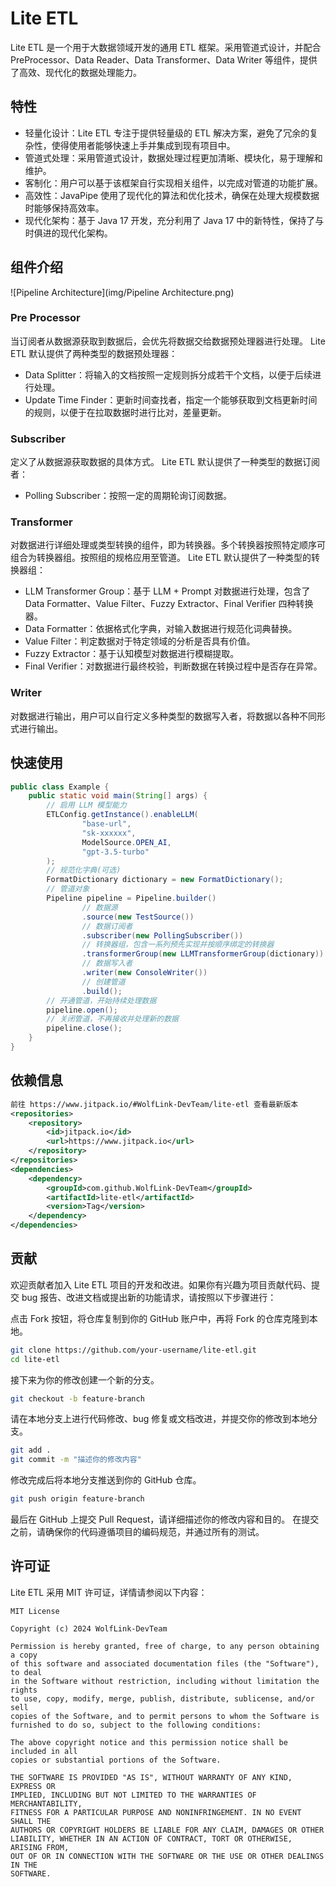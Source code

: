 # Lite ETL
Lite ETL 是一个用于大数据领域开发的通用 ETL 框架。采用管道式设计，并配合 PreProcessor、Data Reader、Data Transformer、Data Writer 等组件，提供了高效、现代化的数据处理能力。
## 特性
- 轻量化设计：Lite ETL 专注于提供轻量级的 ETL 解决方案，避免了冗余的复杂性，使得使用者能够快速上手并集成到现有项目中。
- 管道式处理：采用管道式设计，数据处理过程更加清晰、模块化，易于理解和维护。
- 客制化：用户可以基于该框架自行实现相关组件，以完成对管道的功能扩展。
- 高效性：JavaPipe 使用了现代化的算法和优化技术，确保在处理大规模数据时能够保持高效率。
- 现代化架构：基于 Java 17 开发，充分利用了 Java 17 中的新特性，保持了与时俱进的现代化架构。
## 组件介绍
![Pipeline Architecture](img/Pipeline Architecture.png)
### Pre Processor
当订阅者从数据源获取到数据后，会优先将数据交给数据预处理器进行处理。
Lite ETL 默认提供了两种类型的数据预处理器：
- Data Splitter：将输入的文档按照一定规则拆分成若干个文档，以便于后续进行处理。
- Update Time Finder：更新时间查找者，指定一个能够获取到文档更新时间的规则，以便于在拉取数据时进行比对，差量更新。
### Subscriber
定义了从数据源获取数据的具体方式。
Lite ETL 默认提供了一种类型的数据订阅者：
- Polling Subscriber：按照一定的周期轮询订阅数据。
### Transformer
对数据进行详细处理或类型转换的组件，即为转换器。多个转换器按照特定顺序可组合为转换器组。按照组的规格应用至管道。
Lite ETL 默认提供了一种类型的转换器组：
- LLM Transformer Group：基于 LLM + Prompt 对数据进行处理，包含了 Data Formatter、Value Filter、Fuzzy Extractor、Final Verifier 四种转换器。
- Data Formatter：依据格式化字典，对输入数据进行规范化词典替换。
- Value Filter：判定数据对于特定领域的分析是否具有价值。
- Fuzzy Extractor：基于认知模型对数据进行模糊提取。
- Final Verifier：对数据进行最终校验，判断数据在转换过程中是否存在异常。
### Writer
对数据进行输出，用户可以自行定义多种类型的数据写入者，将数据以各种不同形式进行输出。
## 快速使用
```java
public class Example {
    public static void main(String[] args) {
        // 启用 LLM 模型能力
        ETLConfig.getInstance().enableLLM(
                "base-url",
                "sk-xxxxxx",
                ModelSource.OPEN_AI,
                "gpt-3.5-turbo"
        );
        // 规范化字典(可选)
        FormatDictionary dictionary = new FormatDictionary();
        // 管道对象
        Pipeline pipeline = Pipeline.builder()
                // 数据源
                .source(new TestSource())
                // 数据订阅者
                .subscriber(new PollingSubscriber())
                // 转换器组，包含一系列预先实现并按顺序绑定的转换器
                .transformerGroup(new LLMTransformerGroup(dictionary))
                // 数据写入者
                .writer(new ConsoleWriter())
                // 创建管道
                .build();
        // 开通管道，开始持续处理数据
        pipeline.open();
        // 关闭管道，不再接收并处理新的数据
        pipeline.close();
    }
}
```
## 依赖信息
```xml
前往 https://www.jitpack.io/#WolfLink-DevTeam/lite-etl 查看最新版本
<repositories>
    <repository>
        <id>jitpack.io</id>
        <url>https://www.jitpack.io</url>
    </repository>
</repositories>
<dependencies>
    <dependency>
        <groupId>com.github.WolfLink-DevTeam</groupId>
        <artifactId>lite-etl</artifactId>
        <version>Tag</version>
    </dependency>
</dependencies>
```
## 贡献
欢迎贡献者加入 Lite ETL 项目的开发和改进。如果你有兴趣为项目贡献代码、提交 bug 报告、改进文档或提出新的功能请求，请按照以下步骤进行：

点击 Fork 按钮，将仓库复制到你的 GitHub 账户中，再将 Fork 的仓库克隆到本地。
```sh
git clone https://github.com/your-username/lite-etl.git
cd lite-etl
```
接下来为你的修改创建一个新的分支。
```sh
git checkout -b feature-branch
```
请在本地分支上进行代码修改、bug 修复或文档改进，并提交你的修改到本地分支。
```sh
git add .
git commit -m "描述你的修改内容"
```
修改完成后将本地分支推送到你的 GitHub 仓库。
```sh
git push origin feature-branch
```
最后在 GitHub 上提交 Pull Request，请详细描述你的修改内容和目的。
在提交之前，请确保你的代码遵循项目的编码规范，并通过所有的测试。
## 许可证
Lite ETL 采用 MIT 许可证，详情请参阅以下内容：
```text
MIT License

Copyright (c) 2024 WolfLink-DevTeam

Permission is hereby granted, free of charge, to any person obtaining a copy
of this software and associated documentation files (the "Software"), to deal
in the Software without restriction, including without limitation the rights
to use, copy, modify, merge, publish, distribute, sublicense, and/or sell
copies of the Software, and to permit persons to whom the Software is
furnished to do so, subject to the following conditions:

The above copyright notice and this permission notice shall be included in all
copies or substantial portions of the Software.

THE SOFTWARE IS PROVIDED "AS IS", WITHOUT WARRANTY OF ANY KIND, EXPRESS OR
IMPLIED, INCLUDING BUT NOT LIMITED TO THE WARRANTIES OF MERCHANTABILITY,
FITNESS FOR A PARTICULAR PURPOSE AND NONINFRINGEMENT. IN NO EVENT SHALL THE
AUTHORS OR COPYRIGHT HOLDERS BE LIABLE FOR ANY CLAIM, DAMAGES OR OTHER
LIABILITY, WHETHER IN AN ACTION OF CONTRACT, TORT OR OTHERWISE, ARISING FROM,
OUT OF OR IN CONNECTION WITH THE SOFTWARE OR THE USE OR OTHER DEALINGS IN THE
SOFTWARE.
```